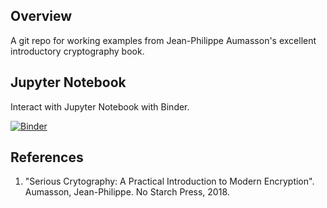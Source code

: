 ## Overview
A git repo for working examples from Jean-Philippe Aumasson's excellent introductory cryptography book.

## Jupyter Notebook
Interact with Jupyter Notebook with Binder.

[![Binder](https://mybinder.org/badge_logo.svg)](https://mybinder.org/v2/gh/jelaiw/serious-cryptography-examples/HEAD)

## References
1. "Serious Crytography: A Practical Introduction to Modern Encryption". Aumasson, Jean-Philippe. No Starch Press, 2018.
